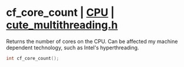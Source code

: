 # cf_core_count | [CPU](https://github.com/RandyGaul/cute_framework/blob/master/docs/CPU_readme.md) | [cute_multithreading.h](https://github.com/RandyGaul/cute_framework/blob/master/include/cute_multithreading.h)

Returns the number of cores on the CPU. Can be affected my machine dependent technology, such as Intel's hyperthreading.

```cpp
int cf_core_count();
```

